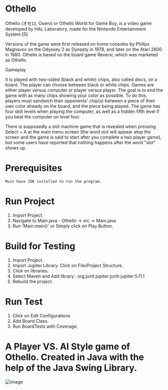 # Othello
Othello (オセロ, Osero) or Othello World for Game Boy, is a video game developed by HAL Laboratory, made for the Nintendo Entertainment System.[5]

Versions of the game were first released on home consoles by Philips Magnavox on the Odyssey 2 as Dynasty in 1978, and later on the Atari 2600 in 1980. Othello is based on the board game Reversi, which was marketed as Othello.

Gameplay

It is played with two-sided (black and white) chips, also called discs, on a board. The player can choose between black or white chips. Games are either player versus computer or player versus player. The goal is to end the game with as many chips showing your color as possible. To do this, players must sandwich their opponents' chip(s) between a piece of their own color already on the board, and the piece being played. The game has four skill levels when playing the computer, as well as a hidden fifth level if you beat the computer on level four.

There is supposedly a slot machine game that is revealed when pressing Select + A at the main menu screen (the word slot will appear atop the screen and the game is said to start after you complete a two player game), but some users have reported that nothing happens after the word "slot" shows up.

# Prerequisites

    Must have JDK installed to run the program.

# Run Project

1. Import Project.
2. Navigate to Main.java - Othello -> src -> Main.java
3. Run 'Main.main()' or Simply click on Play Button.

# Build for Testing


1. Import Project.
2. Import Jupiter Library. Click on File/Project Structure.
3. Click on libraries.
4. Select Maven and Add library : org.junit.jupiter:junit-jupiter:5.11.1
5. Rebuild the project.

# Run Test

1. Click on Edit Configurations
2. Add Board Class.
3. Run BoardTests with Coverage.

A Player VS. AI Style game of Othello. Created in Java with the help of the Java Swing Library.
=======


![image](https://i.imgur.com/CJw90eY.gif)
